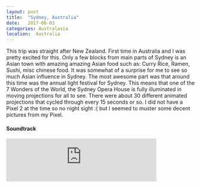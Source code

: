 ```yaml
---
layout: post
title:  "Sydney, Australia"
date:   2017-06-03
categories: Australasia
location:  Australia
---
```


<p>
This trip was straight after New Zealand. First time in Australia and I was pretty excited for this. Only a few blocks from main parts of Sydney is an Asian town with amazing amazing Asian food such as: Curry Rice, Ramen, Sushi, misc chinese food. It was somewhat of a surprise for me to see so much Asian influence in Sydney. The most awesome part was that around this time was the annual light festival for Sydney. This means that one of the 7 Wonders of the World, the Sydney Opera House is fully illuminated in moving projections for all to see. There were about 30 different animated projections that cycled through every 15 seconds or so. I did not have a Pixel 2 at the time so no night sight :( but I seemed to muster some decent pictures from my Pixel.
</p>

<div class="center">
<h4>Soundtrack</h4>
<iframe width="400" height="115" src="https://www.youtube.com/embed/TMhBEILHd94" frameborder="0" allow="accelerometer; autoplay; encrypted-media; gyroscope; picture-in-picture" allowfullscreen></iframe>


